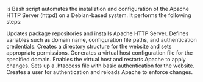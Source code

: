 is Bash script automates the installation and configuration of the Apache HTTP Server (httpd) on a Debian-based system.
It performs the following steps:

Updates package repositories and installs Apache HTTP Server.
Defines variables such as domain name, configuration file paths, and authentication credentials.
Creates a directory structure for the website and sets appropriate permissions.
Generates a virtual host configuration file for the specified domain.
Enables the virtual host and restarts Apache to apply changes.
Sets up a .htaccess file with basic authentication for the website.
Creates a user for authentication and reloads Apache to enforce changes.
